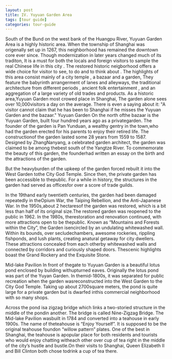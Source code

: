 ```yaml
---
layout: post
title: IV. Yuyuan Garden Area  
tags: [tour guide]
categories: tour-guide
---
```


South of the Bund on the west bank of the Huangpu River, Yuyuan Garden Area is a highly historic area. When the township of Shanghai was origenally set up in 1267, this neighborhood has remained the downtown core ever since. Though modernization in later years changed much of its traditon, It is a must for both the locals and foreign visitors to sample the real Chinese life in this city . The restored historic neigborhood offers a wide choice for visitor to see, to do and to think about . The highlights of this area consist mainly of a city temple , a bazaar and a garden, They feature the babyrinth arrangerment of lanes and alleyways, the traditional architecture from different periods , ancient folk entertainment , and an aggregation of a large variety of old trades and products. As a historic area,Yuyuan Garden most crowed place in Shanghai, The garden alone sees over 10,000visitors a day on the average. There is even a saying about it: "A visitor cannot claim that he has been to Shanghai if he misses the Yuyuan Garden and the bazaar."
Yuyuan Garden
On the north ofthe bazaar is the Yuyuan Garden, built four hundred years ago as a privategarden. The founder of the garden is Pan Yunduan, a wealthy gentry in the town,who had the garden erected for his parents to enjoy their retired life. The constructionof the garden lasted some 28 years from 1559 to 1587. Designed by ZhangNanyang, a celebrated garden architect, the garden was claimed to be among thebest south of the Yangtze River. To commemorate the beauty of this garden, the founderhad written an essay on the birth and the attractions of the garden.

But the heavyburden of the upkeep of the garden forced rebuilt it into the West Garden tothe City God Temple. Since then, the private garden has been accessible to thepublic. For a while in history, the structures in the garden had served as officesfor over a score of trade guilds.

In the 19thand early twentieth centuries, the garden had been damaged repeatedly in theOpium War, the Taiping Rebellion, and the Anti-Japanese War. In the 1950s,about 2 hectaresof the garden was restored, which is a bit less than half of its original size.The restored garden was reopened to the public in 1962. In the 1980s, therestoration and renovation continued, with more attractions open to be thepublic. Known as “Mountains and Forests within the City”, the Garden isencircled by an undulating whitewashed wall. Within its bounds, over secludechambers, awesome rockeries, rippling fishponds, and lush plants, creating anatural getaway for city dwellers. These attractions concealed from each otherby whitewashed walls and connected by corridors and curiously shaped doors. Thescenic highlights boast the Grand Rockery and the Exquisite Stone.

Mid-lake Pavilion
In front of thegate to Yuyuan Garden is a beautiful lotus pond enclosed by building withupturned eaves. Originally the lotus pond was part of the Yuyan Garden. In themid-1800s, it was separated for public recreation when the garden wasreconstructed into the West Garden to the City God Temple. Taking up about 2700square meters, the pond is quite large for a private garden but is dwarfed inthis commercial neighborhood with so many shops.


Across the pond isa zigzag bridge which links a two-storied structure in the middle of the pondin another. The bridge is called Nine-Zigzag Bridge. The Mid-lake Pavilion wasbuilt in 1784 and converted into a teahouse in early 1900s. The name of theteahouse is “Enjoy Yourself”. It is supposed to be the original teahouse foundon “willow pattern” plates. One of the best in Shanghai, the teahouse is apopular place for both residents and tourists who would enjoy chatting witheach other over cup of tea right in the middle of the city’s hustle and bustle.On their visits to Shanghai, Queen Elizabeth II and Bill Clinton both chose todrink a cup of tea there.